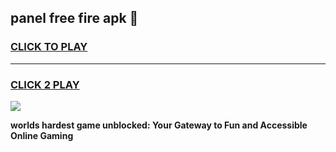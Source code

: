 
## panel free fire apk 👋
<h3>
<a href="https://premium.freeplayer.one?title=panel_free_fire_apk&ref=13F">CLICK TO PLAY</a></h3>
<hr>

<h3>
<a href="https://premium.freeplayer.one?title=panel_free_fire_apk&ref=13F">CLICK 2 PLAY</a>
  
</h3>

<a href="https://premium.freeplayer.one?title=panel_free_fire_apk&ref=12F/"><img src="https://clearcache.store/games.png"></a>


**worlds hardest game unblocked: Your Gateway to Fun and Accessible Online Gaming**
